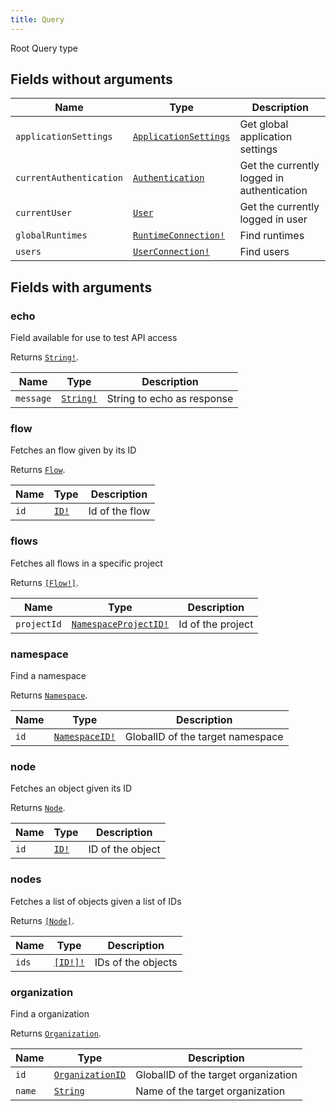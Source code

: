 ```yaml
---
title: Query
---
```


Root Query type

## Fields without arguments

| Name | Type | Description |
|------|------|-------------|
| `applicationSettings` | [`ApplicationSettings`](../object/applicationsettings.md) | Get global application settings |
| `currentAuthentication` | [`Authentication`](../union/authentication.md) | Get the currently logged in authentication |
| `currentUser` | [`User`](../object/user.md) | Get the currently logged in user |
| `globalRuntimes` | [`RuntimeConnection!`](../object/runtimeconnection.md) | Find runtimes |
| `users` | [`UserConnection!`](../object/userconnection.md) | Find users |

## Fields with arguments

### echo

Field available for use to test API access

Returns [`String!`](../scalar/string.md).

| Name | Type | Description |
|------|------|-------------|
| `message` | [`String!`](../scalar/string.md) | String to echo as response |

### flow

Fetches an flow given by its ID

Returns [`Flow`](../object/flow.md).

| Name | Type | Description |
|------|------|-------------|
| `id` | [`ID!`](../scalar/id.md) | Id of the flow |

### flows

Fetches all flows in a specific project

Returns [`[Flow!]`](../object/flow.md).

| Name | Type | Description |
|------|------|-------------|
| `projectId` | [`NamespaceProjectID!`](../scalar/namespaceprojectid.md) | Id of the project |

### namespace

Find a namespace

Returns [`Namespace`](../object/namespace.md).

| Name | Type | Description |
|------|------|-------------|
| `id` | [`NamespaceID!`](../scalar/namespaceid.md) | GlobalID of the target namespace |

### node

Fetches an object given its ID

Returns [`Node`](../interface/node.md).

| Name | Type | Description |
|------|------|-------------|
| `id` | [`ID!`](../scalar/id.md) | ID of the object |

### nodes

Fetches a list of objects given a list of IDs

Returns [`[Node]`](../interface/node.md).

| Name | Type | Description |
|------|------|-------------|
| `ids` | [`[ID!]!`](../scalar/id.md) | IDs of the objects |

### organization

Find a organization

Returns [`Organization`](../object/organization.md).

| Name | Type | Description |
|------|------|-------------|
| `id` | [`OrganizationID`](../scalar/organizationid.md) | GlobalID of the target organization |
| `name` | [`String`](../scalar/string.md) | Name of the target organization |

